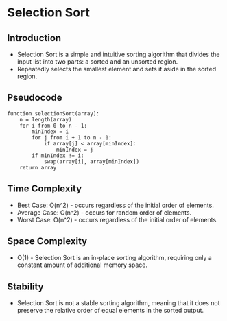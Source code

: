 # Selection Sort

## Introduction

- Selection Sort is a simple and intuitive sorting algorithm that divides the input list into two parts: a sorted and an unsorted region.
- Repeatedly selects the smallest element and sets it aside in the sorted region.

## Pseudocode

```
function selectionSort(array):
    n = length(array)
    for i from 0 to n - 1:
        minIndex = i
        for j from i + 1 to n - 1:
            if array[j] < array[minIndex]:
                minIndex = j
        if minIndex != i:
            swap(array[i], array[minIndex])
    return array
```

## Time Complexity

- Best Case: O(n^2) - occurs regardless of the initial order of elements.
- Average Case: O(n^2) - occurs for random order of elements.
- Worst Case: O(n^2) - occurs regardless of the initial order of elements.

## Space Complexity

- O(1) - Selection Sort is an in-place sorting algorithm, requiring only a constant amount of additional memory space.

## Stability

- Selection Sort is not a stable sorting algorithm, meaning that it does not preserve the relative order of equal elements in the sorted output.
